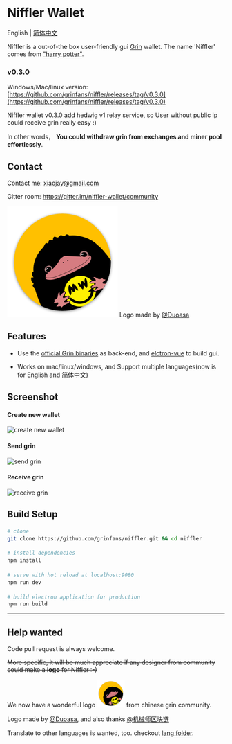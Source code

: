 # Niffler Wallet

English | [简体中文](./README.zh-CN.md)

Niffler is a out-of-the box user-friendly gui [Grin](https://github.com/mimblewimble/grin) wallet.
The name 'Niffler' comes from ["harry potter"](https://harrypotter.fandom.com/wiki/Niffler).

### v0.3.0

Windows/Mac/linux version:[https://github.com/grinfans/niffler/releases/tag/v0.3.0](https://github.com/grinfans/niffler/releases/tag/v0.3.0)

Niffler wallet v0.3.0 add hedwig v1 relay service, so User without public ip could receive grin really easy :)

In other words， **You could withdraw grin from exchanges and miner pool effortlessly**.


## Contact

Contact me: xiaojay@gmail.com

Gitter room: https://gitter.im/niffler-wallet/community


<img src="/src/renderer/assets/logo.png" width="256"> Logo made by [@Duoasa](https://weibo.com/u/3197271025)

## Features

* Use the [official Grin binaries](https://github.com/mimblewimble/grin/releases) as back-end, and [elctron-vue](https://github.com/SimulatedGREG/electron-vue) to build gui.

* Works on mac/linux/windows, and Support multiple languages(now is for English and 简体中文)

## Screenshot

#### Create new wallet

![create new wallet](https://media.giphy.com/media/IeuEOtJvxCLqqiCCyr/giphy.gif)

#### Send grin


![send grin](https://media.giphy.com/media/LO2sAR3HmocCdbTwEh/giphy.gif)

#### Receive grin
![receive grin](https://media.giphy.com/media/iFbSw9rhh5fGVSzyZf/giphy.gif)


## Build Setup

``` bash
# clone
git clone https://github.com/grinfans/niffler.git && cd niffler

# install dependencies
npm install

# serve with hot reload at localhost:9080
npm run dev

# build electron application for production
npm run build


```

---

## Help wanted

Code pull request is always welcome.

~~More specific, it will be much appreciate if any designer from community could make a **logo** for Niffler :-)~~

We now have a wonderful logo <img src="/src/renderer/assets/logo.png" width="64"> from chinese grin community.

Logo made by [@Duoasa](https://weibo.com/u/3197271025), and also thanks [@机械师区块链](https://weibo.com/u/6318956004)

Translate to other languages is wanted, too. checkout [lang folder](https://github.com/grinfans/niffler/tree/master/src/lang).
